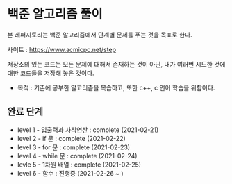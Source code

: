 # 백준 알고리즘 풀이

본 레퍼지토리는 백준 알고리즘에서 단계별 문제를 푸는 것을 목표로 한다. 

사이트 : https://www.acmicpc.net/step

저장소의 있는 코드는 모든 문제에 대해서 존재하는 것이 아닌, 내가 여러번 시도한 것에 대한 코드들을 저장해 놓은 것이다. 

* 목적 : 기존에 공부한 알고리즘을 복습하고, 또한 c++, c 언어 학습을 위함이다. 

## 완료 단계
 - level 1 - 입출력과 사칙연산 : complete (2021-02-21)
 - level 2 - if 문 : complete (2021-02-22)
 - level 3 - for 문 : complete (2021-02-23)
 - level 4 - while 문 : complete (2021-02-24)
 - levle 5 - 1차원 배열 : complete (2021-02-25)
 - level 6 - 함수 : 진행중 (2021-02-26 ~ )